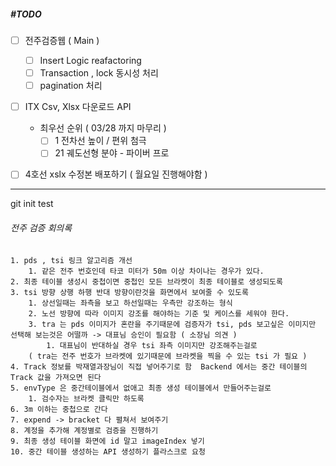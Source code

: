 ##### #TODO 
- [ ] 전주검증웹 ( Main )
	- [ ] Insert Logic reafactoring 
	- [ ] Transaction , lock  동시성 처리 
	- [ ] pagination 처리  
- [ ] ITX Csv, Xlsx 다운로드 API 
	-  최우선 순위 ( 03/28 까지 마무리 )
		- [ ]  1 전차선 높이 / 편위 첨극 
		- [ ] 21 궤도선형 분야 - 파이버 프로 
- [ ] 4호선 xslx 수정본 배포하기 ( 월요일 진행해야함 )
		


---

git init test
###### 전주 검증 회의록
	1. pds , tsi 링크 알고리즘 개선 
		1. 같은 전주 번호인데 타코 미터가 50m 이상 차이나는 경우가 있다. 
	2. 최종 테이블 생성시 중첩이면 중첩인 모든 브라켓이 최종 테이블로 생성되도록  
	3. tsi 방향 상행 하행 반대 방향이란것을 화면에서 보여줄 수 있도록 
		1. 상선일때는 좌측을 보고 하선일때는 우측만 강조하는 형식 
		2. 노선 방향에 따라 이미지 강조를 해야하는 기준 및 케이스를 세워야 한다. 
		3. tra 는 pds 이미지가 혼란을 주기때문에 검증자가 tsi, pds 보고싶은 이미지만 선택해 보는것은 어떨까 -> 대표님 승인이 필요함 ( 소장님 의견 )
			1. 대표님이 반대하실 경우 tsi 좌측 이미지만 강조해주는걸로 
		( tra는 전주 번호가 브라켓에 있기때문에 브라켓을 찍을 수 있는 tsi 가 필요 )
	4. Track 정보를 박재열과장님이 직접 넣어주기로 함  Backend 에서는 중간 테이블의 Track 값을 가져오면 된다 
	5. envType 은 중간테이블에서 없애고 최종 생성 테이블에서 만들어주는걸로 
		1. 검수자는 브라켓 클릭만 하도록 
	6. 3m 이하는 중첩으로 간다 
	7. expend -> bracket 다 펼쳐서 보여주기 
	8. 계정을 추가해 계정별로 검증을 진행하기 
	9. 최종 생성 테이블 화면에 id 말고 imageIndex 넣기 
	10. 중간 테이블 생성하는 API 생성하기 플라스크로 요청 
